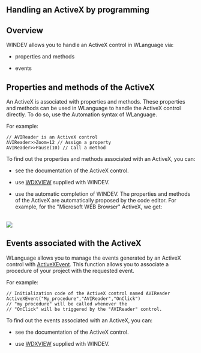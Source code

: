 
## Handling an ActiveX by programming
			



<a name="NOTE1"></a>
<a name="NOTE1_1"></a>


## Overview
<a name="overview_ELTTEXTE000111"></a>
WINDEV allows you to handle an ActiveX control in WLanguage via:

- properties and methods

- events




<a name="NOTE2"></a>
<a name="NOTE2_1"></a>


## Properties and methods of the ActiveX
<a name="properties_and_methods_the_activex_ELTTEXTE000135"></a>
An ActiveX is associated with properties and methods. These properties and methods can be used in WLanguage to handle the ActiveX control directly. To do so, use the Automation syntax of WLanguage.

For example:


```wl
// AVIReader is an ActiveX control
AVIReader>>Zoom=12 // Assign a property
AVIReader>>Pause(10) // Call a method
```

<a name="NOTE2_2"></a>
To find out the properties and methods associated with an ActiveX, you can:

- see the documentation of the ActiveX control.

- use [WDXVIEW](../WDXView/3526002.md) supplied with WINDEV.

- use the automatic completion of WINDEV. The properties and methods of the ActiveX are automatically proposed by the code editor. For example, for the "Microsoft WEB Browser" ActiveX, we get:



<br>![](https://doc.pcsoft.fr/en-US/images/image.awp?langid=3&name=ActiveX_Completion.gif)


<a name="NOTE3"></a>
<a name="NOTE3_1"></a>


## Events associated with the ActiveX
<a name="events_associated_with_the_activex_ELTTEXTE000165"></a>
WLanguage allows you to manage the events generated by an ActiveX control with [ActiveXEvent](../WDLang1/3025010.md). This function allows you to associate a procedure of your project with the requested event.

For example:


```wl
// Initialization code of the ActiveX control named AVIReader
ActiveXEvent("My_procedure","AVIReader","OnClick")
// "my procedure" will be called whenever the 
// "OnClick" will be triggered by the "AVIReader" control.
```


To find out the events associated with an ActiveX, you can:

- see the documentation of the ActiveX control.

- use [WDXVIEW](../WDXView/3526002.md) supplied with WINDEV.





